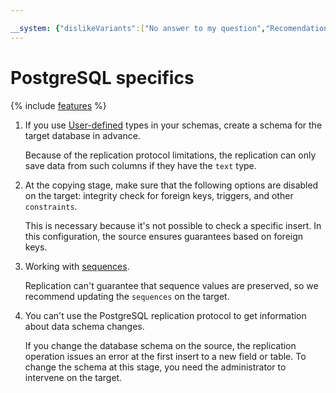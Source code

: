 ```yaml
---

__system: {"dislikeVariants":["No answer to my question","Recomendations didn't help","The content doesn't match title","Other"]}
---
```

# PostgreSQL specifics

{% include [features](../../_includes/data-transfer/features-of-work.md) %}

1. If you use [User-defined](https://www.postgresql.org/docs/9.5/xtypes.html) types in your schemas, create a schema for the target database in advance.

    Because of the replication protocol limitations, the replication can only save data from such columns if they have the `text` type.

1. At the copying stage, make sure that the following options are disabled on the target: integrity check for foreign keys, triggers, and other `constraints`.

    This is necessary because it's not possible to check a specific insert. In this configuration, the source ensures guarantees based on foreign keys.

1. Working with [sequences](https://www.postgresql.org/docs/9.5/sql-createsequence.html).

    Replication can't guarantee that sequence values are preserved, so we recommend updating the `sequences` on the target.

1. You can't use the PostgreSQL replication protocol to get information about data schema changes.

    If you change the database schema on the source, the replication operation issues an error at the first insert to a new field or table. To change the schema at this stage, you need the administrator to intervene on the target.

